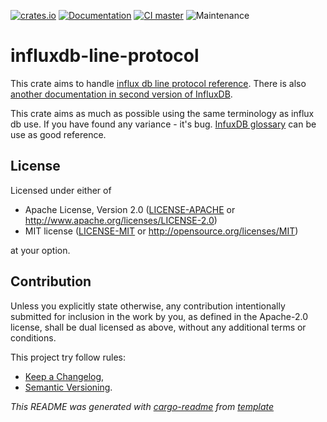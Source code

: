 [![crates.io](https://img.shields.io/crates/v/influxdb-line-protocol.svg)](https://crates.io/crates/influxdb-line-protocol)
[![Documentation](https://docs.rs/influxdb-line-protocol/badge.svg)](https://docs.rs/influxdb-line-protocol/)
[![CI master](https://github.com/xoac/influxdb-line-protocol/workflows/Continuous%20integration/badge.svg?branch=master)](https://github.com/xoac/influxdb-line-protocol/actions?query=workflow%3A%22Continuous+integration%22)
![Maintenance](https://img.shields.io/badge/maintenance-activly--developed-brightgreen.svg)

# influxdb-line-protocol

This crate aims to handle [influx db line protocol reference]. There is also
[another documentation in second version of InfluxDB](https://v2.docs.influxdata.com/v2.0/reference/syntax/line-protocol/).

This crate aims as much as possible using the same terminology as influx db use.
If you have found any variance - it's bug. [InfuxDB glossary] can be use as good reference.


[InfuxDB glossary]:https://docs.influxdata.com/influxdb/v1.7/concepts/glossary/
[influx db line protocol reference]:https://docs.influxdata.com/influxdb/v1.7/concepts/glossary/


## License

Licensed under either of

 * Apache License, Version 2.0
   ([LICENSE-APACHE](LICENSE-APACHE) or http://www.apache.org/licenses/LICENSE-2.0)
 * MIT license
   ([LICENSE-MIT](LICENSE-MIT) or http://opensource.org/licenses/MIT)

at your option.

## Contribution

Unless you explicitly state otherwise, any contribution intentionally submitted
for inclusion in the work by you, as defined in the Apache-2.0 license, shall be
dual licensed as above, without any additional terms or conditions.

This project try follow rules:
* [Keep a Changelog](https://keepachangelog.com/en/1.0.0/),
* [Semantic Versioning](https://semver.org/spec/v2.0.0.html).

_This README was generated with [cargo-readme](https://github.com/livioribeiro/cargo-readme) from [template](https://github.com/xoac/crates-io-lib-template)_
